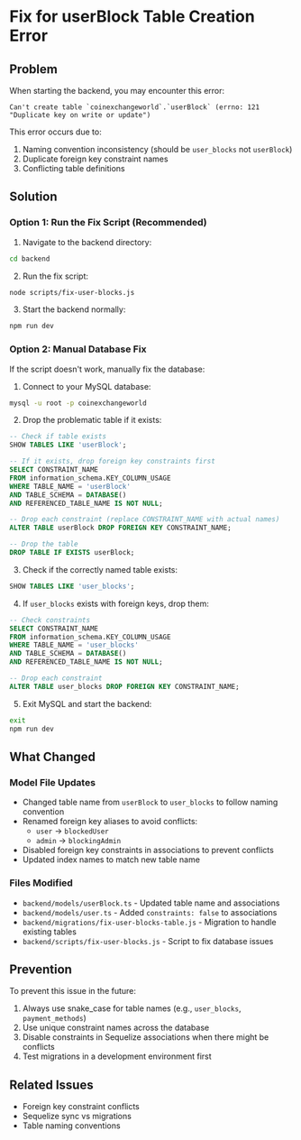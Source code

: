 # Fix for userBlock Table Creation Error

## Problem
When starting the backend, you may encounter this error:
```
Can't create table `coinexchangeworld`.`userBlock` (errno: 121 "Duplicate key on write or update")
```

This error occurs due to:
1. Naming convention inconsistency (should be `user_blocks` not `userBlock`)
2. Duplicate foreign key constraint names
3. Conflicting table definitions

## Solution

### Option 1: Run the Fix Script (Recommended)

1. Navigate to the backend directory:
```bash
cd backend
```

2. Run the fix script:
```bash
node scripts/fix-user-blocks.js
```

3. Start the backend normally:
```bash
npm run dev
```

### Option 2: Manual Database Fix

If the script doesn't work, manually fix the database:

1. Connect to your MySQL database:
```bash
mysql -u root -p coinexchangeworld
```

2. Drop the problematic table if it exists:
```sql
-- Check if table exists
SHOW TABLES LIKE 'userBlock';

-- If it exists, drop foreign key constraints first
SELECT CONSTRAINT_NAME 
FROM information_schema.KEY_COLUMN_USAGE 
WHERE TABLE_NAME = 'userBlock' 
AND TABLE_SCHEMA = DATABASE()
AND REFERENCED_TABLE_NAME IS NOT NULL;

-- Drop each constraint (replace CONSTRAINT_NAME with actual names)
ALTER TABLE userBlock DROP FOREIGN KEY CONSTRAINT_NAME;

-- Drop the table
DROP TABLE IF EXISTS userBlock;
```

3. Check if the correctly named table exists:
```sql
SHOW TABLES LIKE 'user_blocks';
```

4. If `user_blocks` exists with foreign keys, drop them:
```sql
-- Check constraints
SELECT CONSTRAINT_NAME 
FROM information_schema.KEY_COLUMN_USAGE 
WHERE TABLE_NAME = 'user_blocks' 
AND TABLE_SCHEMA = DATABASE()
AND REFERENCED_TABLE_NAME IS NOT NULL;

-- Drop each constraint
ALTER TABLE user_blocks DROP FOREIGN KEY CONSTRAINT_NAME;
```

5. Exit MySQL and start the backend:
```bash
exit
npm run dev
```

## What Changed

### Model File Updates
- Changed table name from `userBlock` to `user_blocks` to follow naming convention
- Renamed foreign key aliases to avoid conflicts:
  - `user` → `blockedUser`
  - `admin` → `blockingAdmin`
- Disabled foreign key constraints in associations to prevent conflicts
- Updated index names to match new table name

### Files Modified
- `backend/models/userBlock.ts` - Updated table name and associations
- `backend/models/user.ts` - Added `constraints: false` to associations
- `backend/migrations/fix-user-blocks-table.js` - Migration to handle existing tables
- `backend/scripts/fix-user-blocks.js` - Script to fix database issues

## Prevention
To prevent this issue in the future:
1. Always use snake_case for table names (e.g., `user_blocks`, `payment_methods`)
2. Use unique constraint names across the database
3. Disable constraints in Sequelize associations when there might be conflicts
4. Test migrations in a development environment first

## Related Issues
- Foreign key constraint conflicts
- Sequelize sync vs migrations
- Table naming conventions